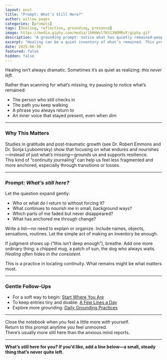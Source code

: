 ```yaml
---
layout: post
title: "Prompt: What's Still Here?"
author: willow_pages
categories: [prompts]
tags: [healing, reflection, grounding, presence]
image: https://media.giphy.com/media/1hMdWxlfKh13NOMRvP/giphy.gif
description: "A grounding prompt: notice what has quietly remained—people, practices, inner parts—that still nourish you."
excerpt: "Healing can be a quiet inventory of what’s remained. This prompt invites you to notice the steady, nourishing things still here."
date: 2025-06-30
featured: false
hidden: false
---
```


Healing isn’t always dramatic. Sometimes it’s as quiet as realizing: *this never left.*

Rather than scanning for what’s missing, try pausing to notice what’s remained:

- The person who still checks in  
- The path you keep walking  
- A phrase you always return to  
- An inner voice that stayed present, even when dim

---

### Why This Matters

Studies in gratitude and post-traumatic growth (see Dr. Robert Emmons and Dr. Sonja Lyubomirsky) show that focusing on what endures and nourishes—instead of just what’s missing—grounds us and supports resilience.  
This kind of “continuity journaling” can help us feel less fragmented and more anchored, especially through transitions or losses.

---

### Prompt: *What’s still here?*

Let the question expand gently:

- Who or what do I return to without forcing it?
- What continues to nourish me in small, background ways?
- Which parts of me faded but never disappeared?
- What has anchored me through change?

Write a list—no need to explain or organize. Include names, objects, sensations, routines. Let the simple act of making an inventory be enough.

If judgment shows up (“this isn’t deep enough”), breathe. Add one more ordinary thing: a chipped mug, a patch of sun, the dog who always waits. *Healing often hides in the consistent.*

This is a practice in locating continuity. What remains might be what matters most.

---

### Gentle Follow-Ups

- For a soft way to begin: [Start Where You Are](/start-where-you-are/)
- To keep entries tiny and doable: [A Few Lines a Day](/a-few-lines-a-day/)
- Explore more grounding: [Daily Grounding Practices](/daily-grounding-practices/)

---

Close the notebook when you feel a little more *with* yourself.  
Return to this prompt anytime you feel unmoored.  
There’s usually more still here than the anxious mind reports.

---

**What’s still here for you? If you’d like, add a line below—a small, steady thing that’s never quite left.**